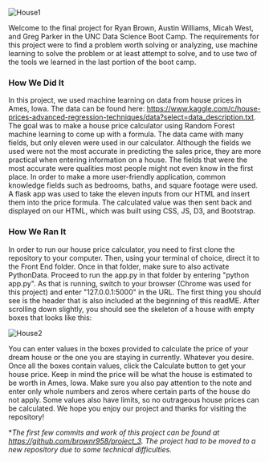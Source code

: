 ![House1](https://user-images.githubusercontent.com/74078757/123913251-fcae7b80-d94b-11eb-960b-76b76cdbc115.jpg)

Welcome to the final project for Ryan Brown, Austin Williams, Micah West, and Greg Parker in the UNC Data Science Boot Camp. The requirements for this project were to find a problem worth solving or analyzing, use machine learning to solve the problem or at least attempt to solve, and to use two of the tools we learned in the last portion of the boot camp.

### How We Did It

In this project, we used machine learning on data from house prices in Ames, Iowa. The data can be found here: https://www.kaggle.com/c/house-prices-advanced-regression-techniques/data?select=data_description.txt. The goal was to make a house price calculator using Random Forest machine learning to come up with a formula. The data came with many fields, but only eleven were used in our calculator. Although the fields we used were not the most accurate in predicting the sales price, they are more practical when entering information on a house. The fields that were the most accurate were qualities most people might not even know in the first place. In order to make a more user-friendly application, common knowledge fields such as bedrooms, baths, and square footage were used. A flask app was used to take the eleven inputs from our HTML and insert them into the price formula. The calculated value was then sent back and displayed on our HTML, which was built using CSS, JS, D3, and Bootstrap.

### How We Ran It

In order to run our house price calculator, you need to first clone the repository to your computer. Then, using your terminal of choice, direct it to the Front End folder. Once in that folder, make sure to also activate PythonData. Proceed to run the app.py in that folder by entering "python app.py". As that is running, switch to your browser (Chrome was used for this project) and enter "127.0.0.1:5000" in the URL. The first thing you should see is the header that is also included at the beginning of this readME. After scrolling down slightly, you should see the skeleton of a house with empty boxes that looks like this: 

![House2](https://user-images.githubusercontent.com/74078757/123917483-d808d280-d950-11eb-9e10-57e50b35e48a.jpg)

You can enter values in the boxes provided to calculate the price of your dream house or the one you are staying in currently. Whatever you desire. Once all the boxes contain values, click the Calculate button to get your house price. Keep in mind the price will be what the house is estimated to be worth in Ames, Iowa. Make sure you also pay attention to the note and enter only whole numbers and zeros where certain parts of the house do not apply. Some values also have limits, so no outrageous house prices can be calculated. We hope you enjoy our project and thanks for visiting the repository!

**The first few commits and work of this project can be found at https://github.com/brownr958/project_3. The project had to be moved to a new repository due to some technical difficulties.*
